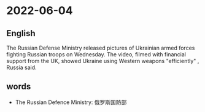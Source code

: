 # 2022-06-04


## English
The Russian Defense Ministry released
pictures of Ukrainian armed forces
fighting Russian troops on Wednesday.
The video, filmed with financial support
from the UK, showed Ukraine using
Western weapons "efficiently" , Russia said.


## words
* The Russian Defence Ministry: 俄罗斯国防部